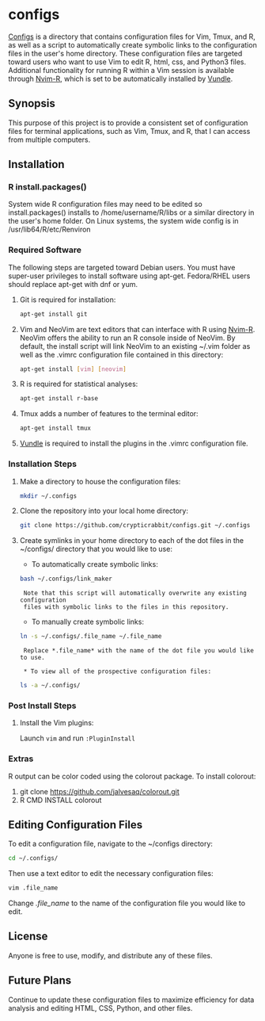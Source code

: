 # configs
[Configs] is a directory that contains configuration files for Vim, Tmux, and R, as well as a script to automatically create symbolic links to the configuration files in the user's home directory. These configuration files are targeted toward users who want to use Vim to edit R, html, css, and Python3 files. Additional functionality for running R within a Vim session is available through [Nvim-R], which is set to be automatically installed by [Vundle].

## Synopsis
This purpose of this project is to provide a consistent set of configuration
files for terminal applications, such as Vim, Tmux, and R, that I can access from
multiple computers.

## Installation
### R install.packages()
System wide R configuration files may need to be edited so install.packages() installs to /home/username/R/libs or a similar directory in the user's home folder. On Linux systems, the system wide config is in /usr/lib64/R/etc/Renviron

### Required Software
The following steps are targeted toward Debian users. You must have super-user
privileges to install software using apt-get. Fedora/RHEL users should replace apt-get with dnf or yum.


1. Git is required for installation:

	```bash
	apt-get install git
	```

2. Vim and NeoVim are text editors that can interface with R using [Nvim-R]. NeoVim offers the ability to run an R console inside of NeoVim. By default, the install script will link NeoVim to an existing ~/.vim folder as well as the .vimrc configuration file contained in this directory:

	```bash
	apt-get install [vim] [neovim]
	```

3. R is required for statistical analyses:

	```bash
	apt-get install r-base
	```

4. Tmux adds a number of features to the terminal editor:

	```bash
	apt-get install tmux
	```

5. [Vundle] is required to install the plugins in the .vimrc configuration file.

### Installation Steps
1. Make a directory to house the configuration files:
	```bash
	mkdir ~/.configs
	```

2. Clone the repository into your local home directory:

	```bash
	git clone https://github.com/crypticrabbit/configs.git ~/.configs
	```

3. Create symlinks in your home directory to each of the dot files in the ~/configs/ directory that you would like to use:

	* To automatically create symbolic links:  
	```bash
  	bash ~/.configs/link_maker
    ```

		Note that this script will automatically overwrite any existing configuration
		files with symbolic links to the files in this repository.

	* To manually create symbolic links:

    ```bash
    ln -s ~/.configs/.file_name ~/.file_name
    ```

		Replace *.file_name* with the name of the dot file you would like to use.

		* To view all of the prospective configuration files:

	```bash
	ls -a ~/.configs/
	```

### Post Install Steps
1. Install the Vim plugins:

	Launch `vim` and run `:PluginInstall`

### Extras
R output can be color coded using the colorout package. To install colorout:
1. git clone https://github.com/jalvesaq/colorout.git
2. R CMD INSTALL colorout

## Editing Configuration Files
To edit a configuration file, navigate to the ~/configs directory:

```bash
cd ~/.configs/
```

Then use a text editor to edit the necessary configuration files:

```bash
vim .file_name
```

Change *.file_name* to the name of the configuration file you would like to
edit.

## License
Anyone is free to use, modify, and distribute any of these files.

## Future Plans
Continue to update these configuration files to maximize efficiency for data
analysis and editing HTML, CSS, Python, and other files.

[configs]:https://github.com/crypticrabbit/configs
[Vundle]:https://github.com/VundleVim/Vundle.vim
[Nvim-R]:https://github.com/jalvesaq/Nvim-R
